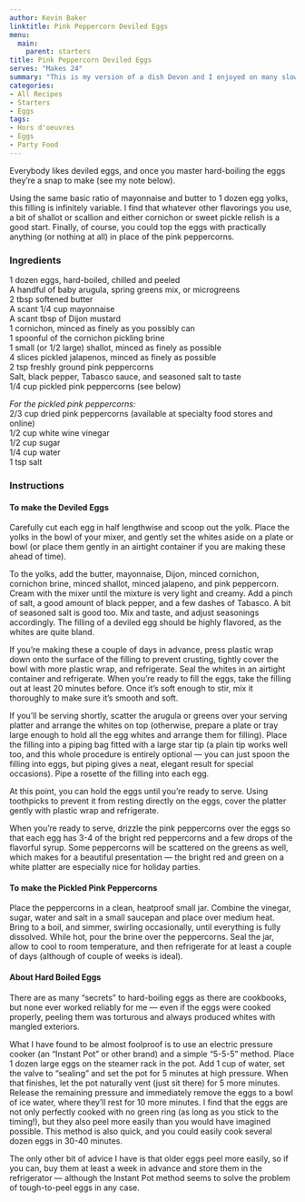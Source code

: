 ```yaml
---
author: Kevin Baker
linktitle: Pink Peppercorn Deviled Eggs
menu:
  main:
    parent: starters
title: Pink Peppercorn Deviled Eggs
serves: "Makes 24"
summary: "This is my version of a dish Devon and I enjoyed on many slow and boozy summer afternoons at the Esquire Tavern on the Riverwalk in San Antonio.  It's also a fine basic recipe for deviled eggs dressed up however you like."
categories:
- All Recipes
- Starters
- Eggs
tags: 
- Hors d'oeuvres 
- Eggs
- Party Food
---
```

Everybody likes deviled eggs, and once you master hard-boiling the eggs they’re a snap to make (see my note below). 

Using the same basic ratio of mayonnaise and butter to 1 dozen egg yolks, this filling is infinitely variable. I find that whatever other flavorings you use, a bit of shallot or scallion and either cornichon or sweet pickle relish is a good start.  Finally, of course, you could top the eggs with practically anything (or nothing at all) in place of the pink peppercorns.  

### Ingredients

<div class="ingredient-list">

1 dozen eggs, hard-boiled, chilled and peeled  
A handful of baby arugula, spring greens mix, or microgreens  
2 tbsp softened butter  
A scant 1/4 cup mayonnaise  
A scant tbsp of Dijon mustard  
1 cornichon, minced as finely as you possibly can  
1 spoonful of the cornichon pickling brine  
1 small (or 1/2 large) shallot, minced as finely as possible  
4 slices pickled jalapenos, minced as finely as possible  
2 tsp freshly ground pink peppercorns  
Salt, black pepper, Tabasco sauce, and seasoned salt to taste  
1/4 cup pickled pink peppercorns (see below)  

*For the pickled pink peppercorns:*  
2/3 cup dried pink peppercorns (available at specialty food stores and online)  
1/2 cup white wine vinegar  
1/2 cup sugar  
1/4 cup water  
1 tsp salt  

</div>

### Instructions

#### To make the Deviled Eggs
Carefully cut each egg in half lengthwise and scoop out the yolk. Place the yolks in the bowl of your mixer, and gently set the whites aside on a plate or bowl (or place them gently in an airtight container if you are making these ahead of time).

To the yolks, add the butter, mayonnaise, Dijon, minced cornichon, cornichon brine, minced shallot, minced jalapeno, and pink peppercorn.  Cream with the mixer until the mixture is very light and creamy.  Add a pinch of salt, a good amount of black pepper, and a few dashes of Tabasco.  A bit of seasoned salt is good too. Mix and taste, and adjust seasonings accordingly. The filling of a deviled egg should be highly flavored, as the whites are quite bland.

If you’re making these a couple of days in advance, press plastic wrap down onto the surface of the filling to prevent crusting, tightly cover the bowl with more plastic wrap, and refrigerate. Seal the whites in an airtight container and refrigerate. When you’re ready to fill the eggs, take the filling out at least 20 minutes before. Once it’s soft enough to stir, mix it thoroughly to make sure it’s smooth and soft.

If you’ll be serving shortly, scatter the arugula or greens over your serving platter and arrange the whites on top (otherwise, prepare a plate or tray large enough to hold all the egg whites and arrange them for filling). Place the filling into a piping bag fitted with a large star tip (a plain tip works well too, and this whole procedure is entirely optional — you can just spoon the filling into eggs, but piping gives a neat, elegant result for special occasions). Pipe a rosette of the filling into each egg.

At this point, you can hold the eggs until you’re ready to serve.  Using toothpicks to prevent it from resting directly on the eggs, cover the platter gently with plastic wrap and refrigerate.

When you’re ready to serve, drizzle the pink peppercorns over the eggs so that each egg has 3-4 of the bright red peppercorns and a few drops of the flavorful syrup. Some peppercorns will be scattered on the greens as well, which makes for a beautiful presentation — the bright red and green on a white platter are especially nice for holiday parties.

#### To make the Pickled Pink Peppercorns
Place the peppercorns in a clean, heatproof small jar.  Combine the vinegar, sugar, water and salt in a small saucepan and place over medium heat. Bring to a boil, and simmer, swirling occasionally, until everything is fully dissolved.  While hot, pour the brine over the peppercorns.  Seal the jar, allow to cool to room temperature, and then refrigerate for at least a couple of days (although of couple of weeks is ideal).

#### About Hard Boiled Eggs
There are as many “secrets” to hard-boiling eggs as there are cookbooks, but none ever worked reliably for me — even if the eggs were cooked properly, peeling them was torturous and always produced whites with mangled exteriors. 

What I have found to be almost foolproof is to use an electric pressure cooker (an “Instant Pot” or other brand) and a simple “5-5-5” method. Place 1 dozen large eggs on the steamer rack in the pot. Add 1 cup of water, set the valve to “sealing” and set the pot for 5 minutes at high pressure. When that finishes, let the pot naturally vent (just sit there) for 5 more minutes.  Release the remaining pressure and immediately remove the eggs to a bowl of ice water, where they’ll rest for 10 more minutes.  I find that the eggs are not only perfectly cooked with no green ring (as long as you stick to the timing!), but they also peel more easily than you would have imagined possible. This method is also quick, and you could easily cook several dozen eggs in 30-40 minutes.

The only other bit of advice I have is that older eggs peel more easily, so if you can, buy them at least a week in advance and store them in the refrigerator — although the Instant Pot method seems to solve the problem of tough-to-peel eggs in any case.